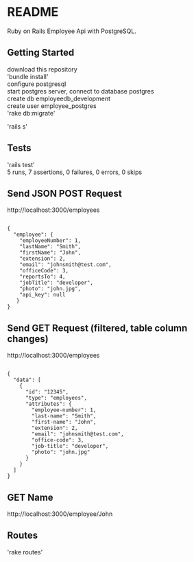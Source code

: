 # README  
   
Ruby on Rails Employee Api with PostgreSQL.   
  
## Getting Started  
  
download this repository  
'bundle install'   
configure postgresql  
start postgres server, connect to database postgres  
create db employeedb_development  
create user employee_postgres  
'rake db:migrate'  

'rails s'  
  
## Tests  
  
'rails test'  
5 runs, 7 assertions, 0 failures, 0 errors, 0 skips  
  
## Send JSON POST Request  
  
http://localhost:3000/employees
<pre><code>
{  
  "employee": {  
    "employeeNumber": 1,  
    "lastName": "Smith",  
    "firstName": "John",  
    "extension": 2,  
    "email": "johnsmith@test.com",  
    "officeCode": 3,  
    "reportsTo": 4,  
    "jobTitle": "developer",  
    "photo": "john.jpg",  
    "api_key": null  
   }  
}  
</code></pre>
## Send GET Request (filtered, table column changes)
  
http://localhost:3000/employees
<pre><code>
{  
  "data": [  
    {  
      "id": "12345",  
      "type": "employees",  
      "attributes": {  
        "employee-number": 1,  
        "last-name": "Smith",  
        "first-name": "John",  
        "extension": 2,  
        "email": "johnsmith@test.com",  
        "office-code": 3,  
        "job-title": "developer",  
        "photo": "john.jpg"  
      }  
    }  
  ]  
}  
</code></pre>
## GET Name  
  
http://localhost:3000/employee/John  
  
## Routes  
  
'rake routes'